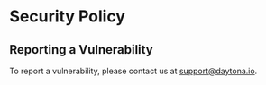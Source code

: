 # Security Policy

## Reporting a Vulnerability

To report a vulnerability, please contact us at [support@daytona.io](mailto:support@daytona.io).
